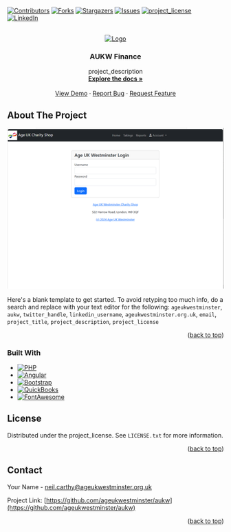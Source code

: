 <!-- Improved compatibility of back to top link: See: https://github.com/othneildrew/Best-README-Template/pull/73 -->
<a id="readme-top"></a>
<!--
*** Thanks for checking out the Best-README-Template. If you have a suggestion
*** that would make this better, please fork the repo and create a pull request
*** or simply open an issue with the tag "enhancement".
*** Don't forget to give the project a star!
*** Thanks again! Now go create something AMAZING! :D
-->



<!-- PROJECT SHIELDS -->
<!--
*** I'm using markdown "reference style" links for readability.
*** Reference links are enclosed in brackets [ ] instead of parentheses ( ).
*** See the bottom of this document for the declaration of the reference variables
*** for contributors-url, forks-url, etc. This is an optional, concise syntax you may use.
*** https://www.markdownguide.org/basic-syntax/#reference-style-links
-->
[![Contributors][contributors-shield]][contributors-url]
[![Forks][forks-shield]][forks-url]
[![Stargazers][stars-shield]][stars-url]
[![Issues][issues-shield]][issues-url]
[![project_license][license-shield]][license-url]
[![LinkedIn][linkedin-shield]][linkedin-url]



<!-- PROJECT LOGO -->
<br />
<div align="center">
  <a href="https://github.com/ageukwestminster/aukw">
    <img src="images/logo.png" alt="Logo" width="80" height="80">
  </a>

<h3 align="center">AUKW Finance</h3>

  <p align="center">
    project_description
    <br />
    <a href="https://github.com/ageukwestminster/aukw"><strong>Explore the docs »</strong></a>
    <br />
    <br />
    <a href="https://github.com/ageukwestminster/aukw">View Demo</a>
    ·
    <a href="https://github.com/ageukwestminster/aukw/issues/new?labels=bug&template=bug-report---.md">Report Bug</a>
    ·
    <a href="https://github.com/ageukwestminster/aukw/issues/new?labels=enhancement&template=feature-request---.md">Request Feature</a>
  </p>
</div>



<!-- ABOUT THE PROJECT -->
## About The Project

[![Product Name Screen Shot][product-screenshot]](https://example.com)

Here's a blank template to get started. To avoid retyping too much info, do a search and replace with your text editor for the following: `ageukwestminster`, `aukw`, `twitter_handle`, `linkedin_username`, `ageukwestminster.org.uk`, `email`, `project_title`, `project_description`, `project_license`

<p align="right">(<a href="#readme-top">back to top</a>)</p>



### Built With

* [![PHP][Php.net]][Php-url]
* [![Angular][Angular.io]][Angular-url]
* [![Bootstrap][Bootstrap.com]][Bootstrap-url]
* [![QuickBooks][QuickBooks-logo]][QuickBooks-url]
* [![FontAwesome][FontAwesome-logo]][FontAwesome-url]


<!-- LICENSE -->
## License

Distributed under the project_license. See `LICENSE.txt` for more information.

<p align="right">(<a href="#readme-top">back to top</a>)</p>



<!-- CONTACT -->
## Contact

Your Name - neil.carthy@ageukwestminster.org.uk

Project Link: [https://github.com/ageukwestminster/aukw](https://github.com/ageukwestminster/aukw)

<p align="right">(<a href="#readme-top">back to top</a>)</p>





<!-- MARKDOWN LINKS & IMAGES -->
<!-- https://www.markdownguide.org/basic-syntax/#reference-style-links -->
[contributors-shield]: https://img.shields.io/github/contributors/ageukwestminster/aukw.svg?style=for-the-badge
[contributors-url]: https://github.com/ageukwestminster/aukw/graphs/contributors
[forks-shield]: https://img.shields.io/github/forks/ageukwestminster/aukw.svg?style=for-the-badge
[forks-url]: https://github.com/ageukwestminster/aukw/network/members
[stars-shield]: https://img.shields.io/github/stars/ageukwestminster/aukw.svg?style=for-the-badge
[stars-url]: https://github.com/ageukwestminster/aukw/stargazers
[issues-shield]: https://img.shields.io/github/issues/ageukwestminster/aukw.svg?style=for-the-badge
[issues-url]: https://github.com/ageukwestminster/aukw/issues
[license-shield]: https://img.shields.io/github/license/ageukwestminster/aukw.svg?style=for-the-badge
[license-url]: https://github.com/ageukwestminster/aukw/blob/master/LICENSE.txt
[linkedin-shield]: https://img.shields.io/badge/-LinkedIn-black.svg?style=for-the-badge&logo=linkedin&colorB=555
[linkedin-url]: https://linkedin.com/in/linkedin_username
[product-screenshot]: aukw-shop/src/assets/images/Frontpage.png
[Angular.io]: https://img.shields.io/badge/Angular-DD0031?style=for-the-badge&logo=angular&logoColor=white
[Angular-url]: https://angular.io/
[Bootstrap.com]: https://img.shields.io/badge/Bootstrap-563D7C?style=for-the-badge&logo=bootstrap&logoColor=white
[Bootstrap-url]: https://getbootstrap.com
[Php.net]: https://img.shields.io/badge/PHP-777BB4?&logo=php&logoColor=white
[Php-url]: https://www.php.net/
[QuickBooks-logo]: https://img.shields.io/badge/Quickbooks-2CA01C?style=for-the-badge&logo=quickbooks&logoColor=white
[QuickBooks-url]: https://quickbooks.intuit.com/
[FontAwesome-logo]: https://img.shields.io/badge/Fontawesome-538DD7?&logo=fontawesome&logoColor=white
[FontAwesome-url]: https://fontawesome.com/
